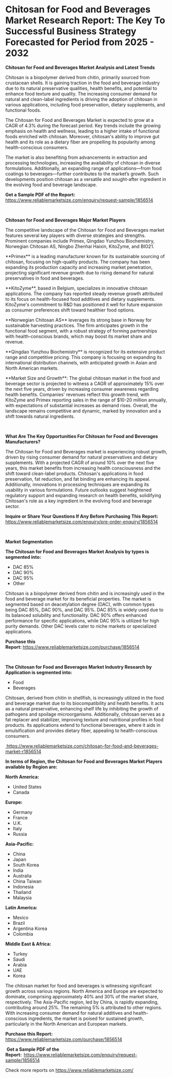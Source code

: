 <p><h1>Chitosan for Food and Beverages Market Research Report: The Key To Successful Business Strategy Forecasted for Period from 2025 - 2032</h1></p><p><strong>Chitosan for Food and Beverages Market Analysis and Latest Trends</strong></p>
<p><p>Chitosan is a biopolymer derived from chitin, primarily sourced from crustacean shells. It is gaining traction in the food and beverage industry due to its natural preservative qualities, health benefits, and potential to enhance food texture and quality. The increasing consumer demand for natural and clean-label ingredients is driving the adoption of chitosan in various applications, including food preservation, dietary supplements, and functional foods.</p><p>The Chitosan for Food and Beverages Market is expected to grow at a CAGR of 4.3% during the forecast period. Key trends include the growing emphasis on health and wellness, leading to a higher intake of functional foods enriched with chitosan. Moreover, chitosan's ability to improve gut health and its role as a dietary fiber are propelling its popularity among health-conscious consumers.</p><p>The market is also benefiting from advancements in extraction and processing technologies, increasing the availability of chitosan in diverse formulations. Additionally, an expanding range of applications—from food coatings to beverages—further contributes to the market’s growth. Such developments position chitosan as a versatile and sought-after ingredient in the evolving food and beverage landscape.</p></p>
<p><strong>Get a Sample PDF of the Report:&nbsp;</strong> <a href="https://www.reliablemarketsize.com/enquiry/request-sample/1856514?utm_campaign=3226&utm_medium=2&utm_source=Github&utm_content=ia&utm_term=27032025&utm_id=chitosan-for-food-and-beverages">https://www.reliablemarketsize.com/enquiry/request-sample/1856514</a></p>
<p>&nbsp;</p>
<p><strong>Chitosan for Food and Beverages Major Market Players</strong></p>
<p><p>The competitive landscape of the Chitosan for Food and Beverages market features several key players with diverse strategies and strengths. Prominent companies include Primex, Qingdao Yunzhou Biochemistry, Norwegian Chitosan AS, Ningbo Zhenhai Haixin, KitoZyme, and BIO21.</p><p>**Primex** is a leading manufacturer known for its sustainable sourcing of chitosan, focusing on high-quality products. The company has been expanding its production capacity and increasing market penetration, projecting significant revenue growth due to rising demand for natural preservatives in food and beverages.</p><p>**KitoZyme**, based in Belgium, specializes in innovative chitosan applications. The company has reported steady revenue growth attributed to its focus on health-focused food additives and dietary supplements. KitoZyme's commitment to R&D has positioned it well for future expansion as consumer preferences shift toward healthier food options.</p><p>**Norwegian Chitosan AS** leverages its strong base in Norway for sustainable harvesting practices. The firm anticipates growth in the functional food segment, with a robust strategy of forming partnerships with health-conscious brands, which may boost its market share and revenue.</p><p>**Qingdao Yunzhou Biochemistry** is recognized for its extensive product range and competitive pricing. This company is focusing on expanding its international distribution channels, with anticipated growth in Asian and North American markets.</p><p>**Market Size and Growth**: The global chitosan market in the food and beverage sector is projected to witness a CAGR of approximately 15% over the next five years, driven by increasing consumer awareness regarding health benefits. Companies' revenues reflect this growth trend, with KitoZyme and Primex reporting sales in the range of $10-20 million annually, with expectations of substantial increases as demand rises. Overall, the landscape remains competitive and dynamic, marked by innovation and a shift towards natural ingredients.</p></p>
<p>&nbsp;</p>
<p><strong>What Are The Key Opportunities For Chitosan for Food and Beverages Manufacturers?</strong></p>
<p><p>The Chitosan for Food and Beverages market is experiencing robust growth, driven by rising consumer demand for natural preservatives and dietary supplements. With a projected CAGR of around 10% over the next five years, this market benefits from increasing health consciousness and the shift toward clean-label products. Chitosan's applications in food preservation, fat reduction, and fat binding are enhancing its appeal. Additionally, innovations in processing techniques are expanding its usability in various formulations. Future outlooks suggest heightened regulatory support and expanding research on health benefits, solidifying Chitosan's role as a key ingredient in the evolving food and beverage sector.</p></p>
<p><strong>Inquire or Share Your Questions If Any Before Purchasing This Report:</strong> <a href="https://www.reliablemarketsize.com/enquiry/pre-order-enquiry/1856514?utm_campaign=3226&utm_medium=2&utm_source=Github&utm_content=ia&utm_term=27032025&utm_id=chitosan-for-food-and-beverages">https://www.reliablemarketsize.com/enquiry/pre-order-enquiry/1856514</a></p>
<p>&nbsp;</p>
<p><strong>Market Segmentation</strong></p>
<p><strong>The Chitosan for Food and Beverages Market Analysis by types is segmented into:</strong></p>
<p><ul><li>DAC 85%</li><li>DAC 90%</li><li>DAC 95%</li><li>Other</li></ul></p>
<p><p>Chitosan is a biopolymer derived from chitin and is increasingly used in the food and beverage market for its beneficial properties. The market is segmented based on deacetylation degree (DAC), with common types being DAC 85%, DAC 90%, and DAC 95%. DAC 85% is widely used due to its balanced solubility and functionality. DAC 90% offers enhanced performance for specific applications, while DAC 95% is utilized for high purity demands. Other DAC levels cater to niche markets or specialized applications.</p></p>
<p><strong>Purchase this Report:&nbsp;</strong><a href="https://www.reliablemarketsize.com/purchase/1856514?utm_campaign=3226&utm_medium=2&utm_source=Github&utm_content=ia&utm_term=27032025&utm_id=chitosan-for-food-and-beverages">https://www.reliablemarketsize.com/purchase/1856514</a></p>
<p>&nbsp;</p>
<p><strong>The Chitosan for Food and Beverages Market Industry Research by Application is segmented into:</strong></p>
<p><ul><li>Food</li><li>Beverages</li></ul></p>
<p><p>Chitosan, derived from chitin in shellfish, is increasingly utilized in the food and beverage market due to its biocompatibility and health benefits. It acts as a natural preservative, enhancing shelf life by inhibiting the growth of pathogens and spoilage microorganisms. Additionally, chitosan serves as a fat replacer and stabilizer, improving texture and nutritional profiles in food products. Its applications extend to functional beverages, where it aids in emulsification and provides dietary fiber, appealing to health-conscious consumers.</p></p>
<p><a href="https://www.reliablemarketsize.com/chitosan-for-food-and-beverages-market-r1856514?utm_campaign=3226&utm_medium=2&utm_source=Github&utm_content=ia&utm_term=27032025&utm_id=chitosan-for-food-and-beverages">&nbsp;https://www.reliablemarketsize.com/chitosan-for-food-and-beverages-market-r1856514</a></p>
<p><strong>In terms of Region, the Chitosan for Food and Beverages Market Players available by Region are:</strong></p>
<p>
    <p> <strong> North America: </strong>
        <ul>
            <li>United States</li>
            <li>Canada</li>
        </ul>
        </p> 
    <p> <strong> Europe: </strong>
        <ul>
            <li>Germany</li>
            <li>France</li>
            <li>U.K.</li>
            <li>Italy</li>
            <li>Russia</li>
        </ul>
        </p> 
    <p> <strong> Asia-Pacific: </strong>
        <ul>
            <li>China</li>
            <li>Japan</li>
            <li>South Korea</li>
            <li>India</li>
            <li>Australia</li>
            <li>China Taiwan</li>
            <li>Indonesia</li>
            <li>Thailand</li>
            <li>Malaysia</li>
        </ul>
        </p> 
    <p> <strong> Latin America: </strong>
        <ul>
            <li>Mexico</li>
            <li>Brazil</li>
            <li>Argentina Korea</li>
            <li>Colombia</li>
        </ul>
        </p> 
    <p> <strong> Middle East & Africa: </strong>
        <ul>
            <li>Turkey</li>
            <li>Saudi</li>
            <li>Arabia</li>
            <li>UAE</li>
            <li>Korea</li>
        </ul>
    </p>
    </p>
<p><p>The chitosan market for food and beverages is witnessing significant growth across various regions. North America and Europe are expected to dominate, comprising approximately 40% and 30% of the market share, respectively. The Asia-Pacific region, led by China, is rapidly expanding, contributing around 25%. The remaining 5% is attributed to other regions. With increasing consumer demand for natural additives and health-conscious ingredients, the market is poised for sustained growth, particularly in the North American and European markets.</p></p>
<p><strong>Purchase this Report: </strong><a href="https://www.reliablemarketsize.com/purchase/1856514?utm_campaign=3226&utm_medium=2&utm_source=Github&utm_content=ia&utm_term=27032025&utm_id=chitosan-for-food-and-beverages">https://www.reliablemarketsize.com/purchase/1856514</a></p>
<p>&nbsp;<strong>Get a Sample PDF of the Report:&nbsp;&nbsp;</strong><a href="https://www.reliablemarketsize.com/enquiry/request-sample/1856514?utm_campaign=3226&utm_medium=2&utm_source=Github&utm_content=ia&utm_term=27032025&utm_id=chitosan-for-food-and-beverages">https://www.reliablemarketsize.com/enquiry/request-sample/1856514</a></p>
<p><strong></strong></p>
<p>Check more reports on <a href="https://www.reliablemarketsize.com/?utm_campaign=3226&utm_medium=2&utm_source=Github&utm_content=ia&utm_term=27032025&utm_id=chitosan-for-food-and-beverages">https://www.reliablemarketsize.com/</a></p>